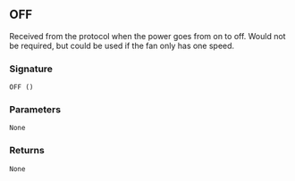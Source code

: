 ## OFF

Received from the protocol when the power goes from on to off.  Would not be required, but could be used if the fan only has one speed.

### Signature

`OFF ()`


### Parameters

`None`


### Returns

`None`
